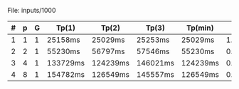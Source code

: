 File: inputs/1000

| # | p | G | Tp(1) | Tp(2) | Tp(3) | Tp(min) | Sp | Ep |
|---|---|---|-------|-------|-------|----|----|----|
| 1  | 1  | 1  | 25158ms | 25029ms | 25253ms | 25029ms | 1.000000 | 1.000000 |
| 2  | 2  | 1  | 55230ms | 56797ms | 57546ms | 55230ms | 0.453178 | 0.226589 |
| 3  | 4  | 1  | 133729ms | 124239ms | 146021ms | 124239ms | 0.201458 | 0.050365 |
| 4  | 8  | 1  | 154782ms | 126549ms | 145557ms | 126549ms | 0.197781 | 0.024723 |
